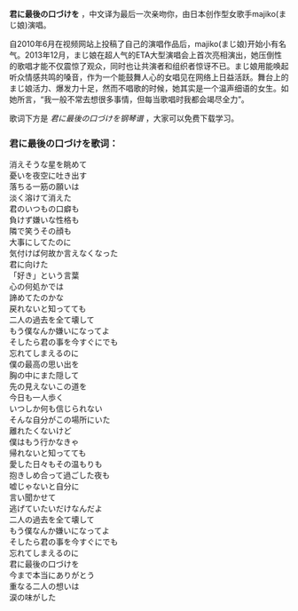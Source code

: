 

**君に最後の口づけを** ，中文译为最后一次亲吻你，由日本创作型女歌手majiko(まじ娘)演唱。

自2010年6月在视频网站上投稿了自己的演唱作品后，majiko(まじ娘)开始小有名气。2013年12月，まじ娘在超人气的ETA大型演唱会上首次亮相演出，她压倒性的歌唱才能不仅震惊了观众，同时也让共演者和组织者惊讶不已。まじ娘用能唤起听众情感共鸣的嗓音，作为一个能鼓舞人心的女唱见在网络上日益活跃。舞台上的まじ娘活力、爆发力十足，然而不唱歌的时候，她其实是一个温声细语的女生。如她所言，“我一般不常去想很多事情，但每当歌唱时我都会竭尽全力”。

歌词下方是 _君に最後の口づけを钢琴谱_ ，大家可以免费下载学习。

### 君に最後の口づけを歌词：

消えそうな星を眺めて  
憂いを夜空に吐き出す  
落ちる一筋の願いは  
淡く溶けて消えた  
君のいつもの口癖も  
負けず嫌いな性格も  
隣で笑うその顔も  
大事にしてたのに  
気付けば何故か言えなくなった  
君に向けた  
「好き」という言葉  
心の何処かでは  
諦めてたのかな  
戻れないと知ってても  
二人の過去を全て壊して  
もう僕なんか嫌いになってよ  
そしたら君の事を今すぐにでも  
忘れてしまえるのに  
僕の最高の思い出を  
胸の中にまた隠して  
先の見えないこの道を  
今日も一人歩く  
いつしか何も信じられない  
そんな自分がこの場所にいた  
離れたくないけど  
僕はもう行かなきゃ  
帰れないと知ってても  
愛した日々もその温もりも  
抱きしめ合って過ごした夜も  
嘘じゃないと自分に  
言い聞かせて  
逃げていたいだけなんだよ  
二人の過去を全て壊して  
もう僕なんか嫌いになってよ  
そしたら君の事を今すぐにでも  
忘れてしまえるのに  
君に最後の口づけを  
今まで本当にありがとう  
重なる二人の想いは  
涙の味がした

